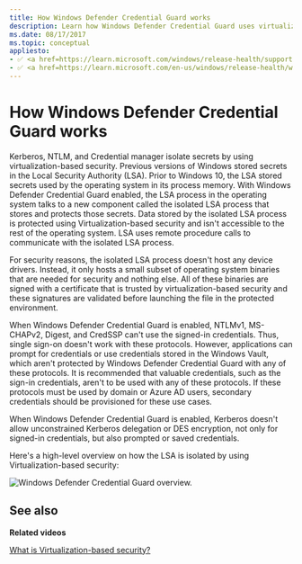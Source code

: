 ```yaml
---
title: How Windows Defender Credential Guard works
description: Learn how Windows Defender Credential Guard uses virtualization to protect secrets, so that only privileged system software can access them.
ms.date: 08/17/2017
ms.topic: conceptual
appliesto: 
- ✅ <a href=https://learn.microsoft.com/windows/release-health/supported-versions-windows-client target=_blank>Windows 10 and later</a>
- ✅ <a href=https://learn.microsoft.com/en-us/windows/release-health/windows-server-release-info target=_blank>Windows Server 2016 and later</a>
---
```


# How Windows Defender Credential Guard works

Kerberos, NTLM, and Credential manager isolate secrets by using virtualization-based security. Previous versions of Windows stored secrets in the Local Security Authority (LSA). Prior to Windows 10, the LSA stored secrets used by the operating system in its process memory. With Windows Defender Credential Guard enabled, the LSA process in the operating system talks to a new component called the isolated LSA process that stores and protects those secrets. Data stored by the isolated LSA process is protected using Virtualization-based security and isn't accessible to the rest of the operating system. LSA uses remote procedure calls to communicate with the isolated LSA process.

For security reasons, the isolated LSA process doesn't host any device drivers. Instead, it only hosts a small subset of operating system binaries that are needed for security and nothing else. All of these binaries are signed with a certificate that is trusted by virtualization-based security and these signatures are validated before launching the file in the protected environment.

When Windows Defender Credential Guard is enabled, NTLMv1, MS-CHAPv2, Digest, and CredSSP can't use the signed-in credentials. Thus, single sign-on doesn't work with these protocols. However, applications can prompt for credentials or use credentials stored in the Windows Vault, which aren't protected by Windows Defender Credential Guard with any of these protocols. It is recommended that valuable credentials, such as the sign-in credentials, aren't to be used with any of these protocols. If these protocols must be used by domain or Azure AD users, secondary credentials should be provisioned for these use cases.

When Windows Defender Credential Guard is enabled, Kerberos doesn't allow unconstrained Kerberos delegation or DES encryption, not only for signed-in credentials, but also prompted or saved credentials.

Here's a high-level overview on how the LSA is isolated by using Virtualization-based security:

![Windows Defender Credential Guard overview.](images/credguard.png)  

## See also

**Related videos**

[What is Virtualization-based security?](https://www.linkedin.com/learning/microsoft-cybersecurity-stack-advanced-identity-and-endpoint-protection/what-is-virtualization-based-security)
